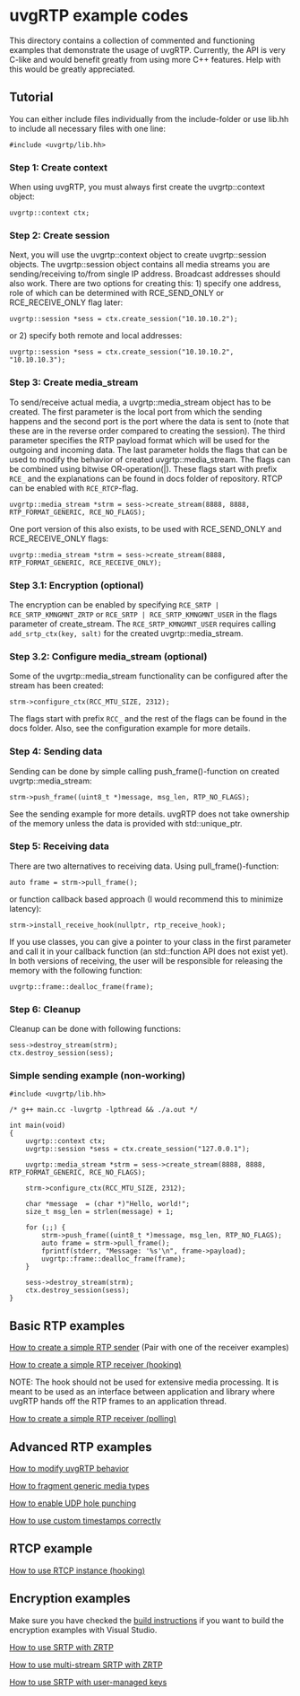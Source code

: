 # uvgRTP example codes

This directory contains a collection of commented and functioning examples that demonstrate the usage of uvgRTP. Currently, the API is very C-like and would benefit greatly from using more C++ features. Help with this would be greatly appreciated.

## Tutorial

You can either include files individually from the include-folder or use lib.hh to include all necessary files with one line:

```
#include <uvgrtp/lib.hh>
```

### Step 1: Create context

When using uvgRTP, you must always first create the uvgrtp::context object:

```
uvgrtp::context ctx;
```
### Step 2: Create session

Next, you will use the uvgrtp::context object to create uvgrtp::session objects. The uvgrtp::session object contains all media streams you are sending/receiving to/from single IP address. Broadcast addresses should also work. There are two options for creating this: 1) specify one address, role of which can be determined with RCE_SEND_ONLY or RCE_RECEIVE_ONLY flag later:

```
uvgrtp::session *sess = ctx.create_session("10.10.10.2");
```
or 2) specify both remote and local addresses:

```
uvgrtp::session *sess = ctx.create_session("10.10.10.2", "10.10.10.3");
```

### Step 3: Create media_stream

To send/receive actual media, a uvgrtp::media_stream object has to be created. The first parameter is the local port from which the sending happens and the second port is the port where the data is sent to (note that these are in the reverse order compared to creating the session). The third parameter specifies the RTP payload format which will be used for the outgoing and incoming data. The last parameter holds the flags that can be used to modify the behavior of created uvgrtp::media_stream. The flags can be combined using bitwise OR-operation(|). These flags start with prefix `RCE_` and the explanations can be found in docs folder of repository. RTCP can be enabled with `RCE_RTCP`-flag.

```
uvgrtp::media_stream *strm = sess->create_stream(8888, 8888, RTP_FORMAT_GENERIC, RCE_NO_FLAGS);
```

One port version of this also exists, to be used with RCE_SEND_ONLY and RCE_RECEIVE_ONLY flags:
```
uvgrtp::media_stream *strm = sess->create_stream(8888, RTP_FORMAT_GENERIC, RCE_RECEIVE_ONLY);
```

### Step 3.1: Encryption (optional)

The encryption can be enabled by specifying `RCE_SRTP | RCE_SRTP_KMNGMNT_ZRTP` or `RCE_SRTP | RCE_SRTP_KMNGMNT_USER` in the flags parameter of create_stream. The `RCE_SRTP_KMNGMNT_USER` requires calling `add_srtp_ctx(key, salt)` for the created uvgrtp::media_stream. 

### Step 3.2: Configure media_stream (optional)

Some of the uvgrtp::media_stream functionality can be configured after the stream has been created:
```
strm->configure_ctx(RCC_MTU_SIZE, 2312);
```

The flags start with prefix `RCC_` and the rest of the flags can be found in the docs folder. Also, see the configuration example for more details.

### Step 4: Sending data

Sending can be done by simple calling push_frame()-function on created uvgrtp::media_stream:

```
strm->push_frame((uint8_t *)message, msg_len, RTP_NO_FLAGS);
```
See the sending example for more details. uvgRTP does not take ownership of the memory unless the data is provided with std::unique_ptr.

### Step 5: Receiving data

There are two alternatives to receiving data. Using pull_frame()-function:
```
auto frame = strm->pull_frame();
```

or function callback based approach (I would recommend this to minimize latency):

```
strm->install_receive_hook(nullptr, rtp_receive_hook);
```

If you use classes, you can give a pointer to your class in the first parameter and call it in your callback function (an std::function API does not exist yet). In both versions of receiving, the user will be responsible for releasing the memory with the following function:
```
uvgrtp::frame::dealloc_frame(frame);
```

### Step 6: Cleanup

Cleanup can be done with following functions:
```
sess->destroy_stream(strm);
ctx.destroy_session(sess);
```

### Simple sending example (non-working)

```
#include <uvgrtp/lib.hh>

/* g++ main.cc -luvgrtp -lpthread && ./a.out */

int main(void)
{
    uvgrtp::context ctx;
    uvgrtp::session *sess = ctx.create_session("127.0.0.1");

    uvgrtp::media_stream *strm = sess->create_stream(8888, 8888, RTP_FORMAT_GENERIC, RCE_NO_FLAGS);

    strm->configure_ctx(RCC_MTU_SIZE, 2312);

    char *message  = (char *)"Hello, world!";
    size_t msg_len = strlen(message) + 1;

    for (;;) {
        strm->push_frame((uint8_t *)message, msg_len, RTP_NO_FLAGS);
        auto frame = strm->pull_frame();
        fprintf(stderr, "Message: '%s'\n", frame->payload);
        uvgrtp::frame::dealloc_frame(frame);
    }

    sess->destroy_stream(strm);
    ctx.destroy_session(sess);
}
```

## Basic RTP examples

[How to create a simple RTP sender](sending.cc) (Pair with one of the receiver examples)

[How to create a simple RTP receiver (hooking)](receiving_hook.cc)

NOTE: The hook should not be used for extensive media processing. It is meant to be used as an interface between application and library where uvgRTP hands off the RTP frames to an application thread.

[How to create a simple RTP receiver (polling)](receiving_poll.cc)

## Advanced RTP examples

[How to modify uvgRTP behavior](configuration.cc)

[How to fragment generic media types](sending_generic.cc)

[How to enable UDP hole punching](binding.cc)

[How to use custom timestamps correctly](custom_timestamps.cc)

## RTCP example

[How to use RTCP instance (hooking)](rtcp_hook.cc)

## Encryption examples

Make sure you have checked the [build instructions](../BUILDING.md#linking-uvgrtp-and-crypto-to-an-application) if you want to build the encryption examples with Visual Studio.

[How to use SRTP with ZRTP](srtp_zrtp.cc)

[How to use multi-stream SRTP with ZRTP](zrtp_multistream.cc)

[How to use SRTP with user-managed keys](srtp_user.cc)
